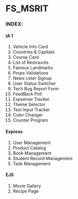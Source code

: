 # FS_MSRIT

<h3>INDEX:</h3>
<h4>IA 1 </h4>
<ol>
  <li>Vehicle Info Card</li>
  <li>Countries & Capitals</li>
  <li>Course Card</li>
  <li>List of Restraunts</li>
  <li>Famous Landmarks</li>
  <li>Props Validations</li>
  <li>News Leter Signup</li>
  <li>User Status Switcher</li>
  <li>Tech Bug Report Form</li>
  <li>FeedBack Poll</li>
  <li>Expsense Tracker</li>
  <li>Theme Selector</li>
  <li>Text Input Tracker</li>
  <li>Color Changer</li>
  <li>Counter Program</li>
</ol>

<h4>Express</h4>
<ol>
  <li>User Management</li>
  <li>Product Catalog</li>
  <li>Book Management</li>
  <li>Student Record Management</li>
  <li>Task Management</li>
</ol>

<h4>EJS</h4>
<ol>
  <li>Movie Gallery</li>
  <li>Recipe Page</li>
</ol>
